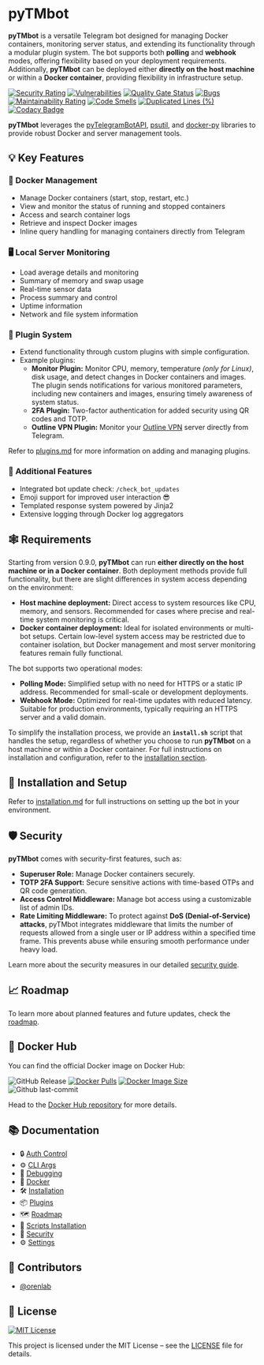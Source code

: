 # pyTMbot

**pyTMbot** is a versatile Telegram bot designed for managing Docker containers, monitoring server status, and extending
its functionality through a modular plugin system. The bot supports both **polling** and **webhook** modes, offering
flexibility based on your deployment requirements. Additionally, **pyTMbot** can be deployed either **directly on the
host machine** or within a **Docker container**, providing flexibility in infrastructure setup.

[![Security Rating](https://sonarcloud.io/api/project_badges/measure?project=orenlab_pytmbot&metric=security_rating)](https://sonarcloud.io/summary/new_code?id=orenlab_pytmbot)
[![Vulnerabilities](https://sonarcloud.io/api/project_badges/measure?project=orenlab_pytmbot&metric=vulnerabilities)](https://sonarcloud.io/summary/new_code?id=orenlab_pytmbot)
[![Quality Gate Status](https://sonarcloud.io/api/project_badges/measure?project=orenlab_pytmbot&metric=alert_status)](https://sonarcloud.io/summary/new_code?id=orenlab_pytmbot)
[![Bugs](https://sonarcloud.io/api/project_badges/measure?project=orenlab_pytmbot&metric=bugs)](https://sonarcloud.io/summary/new_code?id=orenlab_pytmbot)
[![Maintainability Rating](https://sonarcloud.io/api/project_badges/measure?project=orenlab_pytmbot&metric=sqale_rating)](https://sonarcloud.io/summary/new_code?id=orenlab_pytmbot)
[![Code Smells](https://sonarcloud.io/api/project_badges/measure?project=orenlab_pytmbot&metric=code_smells)](https://sonarcloud.io/summary/new_code?id=orenlab_pytmbot)
[![Duplicated Lines (%)](https://sonarcloud.io/api/project_badges/measure?project=orenlab_pytmbot&metric=duplicated_lines_density)](https://sonarcloud.io/summary/new_code?id=orenlab_pytmbot)
[![Codacy Badge](https://app.codacy.com/project/badge/Grade/abe0314bb5c24cfda8db9c0a293d17c0)](https://app.codacy.com/gh/orenlab/pytmbot/dashboard?utm_source=gh&utm_medium=referral&utm_content=&utm_campaign=Badge_grade)

**pyTMbot** leverages
the [pyTelegramBotAPI](https://github.com/eternnoir/pyTelegramBotAPI), [psutil](https://github.com/giampaolo/psutil),
and [docker-py](https://github.com/docker/docker-py) libraries to provide robust Docker and server management tools.

## 💡 Key Features

### 🐳 Docker Management

- Manage Docker containers (start, stop, restart, etc.)
- View and monitor the status of running and stopped containers
- Access and search container logs
- Retrieve and inspect Docker images
- Inline query handling for managing containers directly from Telegram

### 🖥️ Local Server Monitoring

- Load average details and monitoring
- Summary of memory and swap usage
- Real-time sensor data
- Process summary and control
- Uptime information
- Network and file system information

### 🔌 Plugin System

- Extend functionality through custom plugins with simple configuration.
- Example plugins:
    - **Monitor Plugin:** Monitor CPU, memory, temperature _(only for Linux)_, disk usage, and detect changes in Docker
      containers and images. The plugin sends notifications for various monitored parameters, including new containers
      and images, ensuring timely awareness of system status.
    - **2FA Plugin:** Two-factor authentication for added security using QR codes and TOTP.
    - **Outline VPN Plugin:** Monitor your [Outline VPN](https://getoutline.org/) server directly from Telegram.

Refer to [plugins.md](docs/plugins) for more information on adding and managing plugins.

### 🔖 Additional Features

- Integrated bot update check: `/check_bot_updates`
- Emoji support for improved user interaction 😎
- Templated response system powered by Jinja2
- Extensive logging through Docker log aggregators

## 🕸 Requirements

Starting from version 0.9.0, **pyTMbot** can run **either directly on the host machine or in a Docker container**. Both
deployment methods provide full functionality, but there are slight differences in system access depending on the
environment:

- **Host machine deployment:** Direct access to system resources like CPU, memory, and sensors. Recommended for cases
  where precise and real-time system monitoring is critical.
- **Docker container deployment:** Ideal for isolated environments or multi-bot setups. Certain low-level system access
  may be restricted due to container isolation, but Docker management and most server monitoring features remain fully
  functional.

The bot supports two operational modes:

- **Polling Mode:** Simplified setup with no need for HTTPS or a static IP address. Recommended for small-scale or
  development deployments.
- **Webhook Mode:** Optimized for real-time updates with reduced latency. Suitable for production environments,
  typically requiring an HTTPS server and a valid domain.

To simplify the installation process, we provide an **`install.sh`** script that handles the setup, regardless of
whether you choose to run **pyTMbot** on a host machine or within a Docker container. For full instructions on
installation and configuration, refer to the [installation section](docs/installation.md).

## 🔌 Installation and Setup

Refer to [installation.md](docs/installation.md) for full instructions on setting up the bot in your environment.

## 🛡 Security

**pyTMbot** comes with security-first features, such as:

- **Superuser Role:** Manage Docker containers securely.
- **TOTP 2FA Support:** Secure sensitive actions with time-based OTPs and QR code generation.
- **Access Control Middleware:** Manage bot access using a customizable list of admin IDs.
- **Rate Limiting Middleware:** To protect against **DoS (Denial-of-Service) attacks**, pyTMbot integrates middleware
  that limits the number of requests allowed from a single user or IP address within a specified time frame. This
  prevents abuse while ensuring smooth performance under heavy load.

Learn more about the security measures in our detailed [security guide](docs/security.md).

## 📈 Roadmap

To learn more about planned features and future updates, check the [roadmap](docs/roadmap.md).

## 🐋 Docker Hub

You can find the official Docker image on Docker Hub:

![GitHub Release](https://img.shields.io/github/v/release/orenlab/pytmbot)
[![Docker Pulls](https://badgen.net/docker/pulls/orenlab/pytmbot?icon=docker&label=pulls)](https://hub.docker.com/r/orenlab/pytmbot/)
[![Docker Image Size](https://badgen.net/docker/size/orenlab/pytmbot?icon=docker&label=image%20size)](https://hub.docker.com/r/orenlab/pytmbot/)
![Github last-commit](https://img.shields.io/github/last-commit/orenlab/pytmbot)

Head to the [Docker Hub repository](https://hub.docker.com/r/orenlab/pytmbot) for more details.

## 📚 Documentation

- 🔒 [Auth Control](docs/auth_control.md)
- ⚙️ [CLI Args](docs/bot_cli_args.md)
- 🐞 [Debugging](docs/debug.md)
- 🐳 [Docker](docs/docker.md)
- 🛠️ [Installation](docs/installation.md)
- 📦 [Plugins](docs/plugins.md)
- 🗺️ [Roadmap](docs/roadmap.md)
- 📜 [Scripts Installation](docs/script_install.md)
- 🔐 [Security](docs/security.md)
- ⚙️ [Settings](docs/settings.md)

## 🧬 Contributors

- [@orenlab](https://github.com/orenlab)

## 📜 License

[![MIT License](https://img.shields.io/badge/License-MIT-green.svg)](https://choosealicense.com/licenses/mit/)

This project is licensed under the MIT License – see the [LICENSE](LICENSE) file for details.